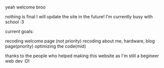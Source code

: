 yeah welcome broo

nothing is final I will update the site in the future! I'm currently busy with school :3

current goals:

recoding welcome page (not priority)
recoding about me, hardware, blog page(priority)
optimizing the code(mid)

thanks to the people who helped making this website as I'm still a begineer web dev :D!
